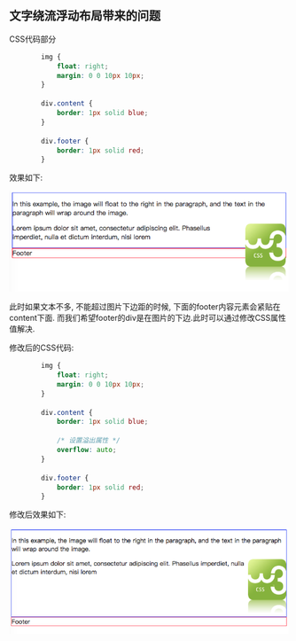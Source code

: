 ## 文字绕流浮动布局带来的问题

CSS代码部分
```css
        img {
            float: right;
            margin: 0 0 10px 10px;
        }

        div.content {
            border: 1px solid blue;
        }

        div.footer {
            border: 1px solid red;
        }
```

效果如下:

![](../../../images/float_around_1.png)


此时如果文本不多, 不能超过图片下边距的时候, 下面的footer内容元素会紧贴在content下面. 而我们希望footer的div是在图片的下边.此时可以通过修改CSS属性值解决.

修改后的CSS代码:
```css
        img {
            float: right;
            margin: 0 0 10px 10px;
        }

        div.content {
            border: 1px solid blue;

            /* 设置溢出属性 */
            overflow: auto;
        }

        div.footer {
            border: 1px solid red;
        }
``` 

修改后效果如下:

![](../../../images/float_around_2.png)
